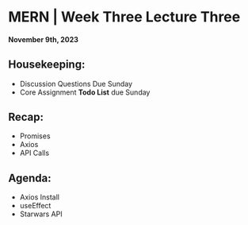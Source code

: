 # MERN | Week Three Lecture Three
#### November 9th, 2023

## Housekeeping:
- Discussion Questions Due Sunday
- Core Assignment **Todo List** due Sunday

## Recap:
- Promises
- Axios
- API Calls

## Agenda:
- Axios Install
- useEffect
- Starwars API